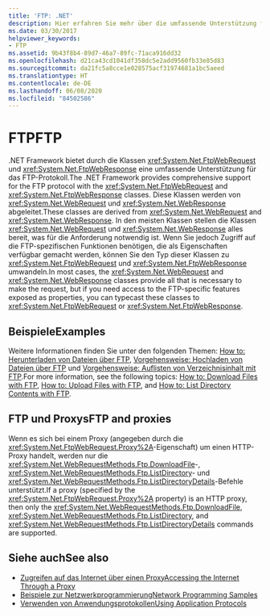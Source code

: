 ```yaml
---
title: 'FTP: .NET'
description: Hier erfahren Sie mehr über die umfassende Unterstützung für das FTP-Protokoll, das das .NET Framework mithilfe der Klassen „FtpWebRequest“ und „FtpWebResponse“ bereitstellt.
ms.date: 03/30/2017
helpviewer_keywords:
- FTP
ms.assetid: 9b43f8b4-89d7-46a7-89fc-71aca916dd32
ms.openlocfilehash: d21ca43cd1041df358dc5e2add9560fb33e85d83
ms.sourcegitcommit: da21fc5a8cce1e028575acf31974681a1bc5aeed
ms.translationtype: HT
ms.contentlocale: de-DE
ms.lasthandoff: 06/08/2020
ms.locfileid: "84502586"
---
```

# <a name="ftp"></a><span data-ttu-id="327da-103">FTP</span><span class="sxs-lookup"><span data-stu-id="327da-103">FTP</span></span>

<span data-ttu-id="327da-104">.NET Framework bietet durch die Klassen <xref:System.Net.FtpWebRequest> und <xref:System.Net.FtpWebResponse> eine umfassende Unterstützung für das FTP-Protokoll.</span><span class="sxs-lookup"><span data-stu-id="327da-104">The .NET Framework provides comprehensive support for the FTP protocol with the <xref:System.Net.FtpWebRequest> and <xref:System.Net.FtpWebResponse> classes.</span></span> <span data-ttu-id="327da-105">Diese Klassen werden von <xref:System.Net.WebRequest> und <xref:System.Net.WebResponse> abgeleitet.</span><span class="sxs-lookup"><span data-stu-id="327da-105">These classes are derived from <xref:System.Net.WebRequest> and <xref:System.Net.WebResponse>.</span></span> <span data-ttu-id="327da-106">In den meisten Klassen stellen die Klassen <xref:System.Net.WebRequest> und <xref:System.Net.WebResponse> alles bereit, was für die Anforderung notwendig ist. Wenn Sie jedoch Zugriff auf die FTP-spezifischen Funktionen benötigen, die als Eigenschaften verfügbar gemacht werden, können Sie den Typ dieser Klassen zu <xref:System.Net.FtpWebRequest> und <xref:System.Net.FtpWebResponse> umwandeln.</span><span class="sxs-lookup"><span data-stu-id="327da-106">In most cases, the <xref:System.Net.WebRequest> and <xref:System.Net.WebResponse> classes provide all that is necessary to make the request, but if you need access to the FTP-specific features exposed as properties, you can typecast these classes to <xref:System.Net.FtpWebRequest> or <xref:System.Net.FtpWebResponse>.</span></span>

## <a name="examples"></a><span data-ttu-id="327da-107">Beispiele</span><span class="sxs-lookup"><span data-stu-id="327da-107">Examples</span></span>

<span data-ttu-id="327da-108">Weitere Informationen finden Sie unter den folgenden Themen: [How to: Herunterladen von Dateien über FTP](how-to-download-files-with-ftp.md), [Vorgehensweise: Hochladen von Dateien über FTP](how-to-upload-files-with-ftp.md) und [Vorgehensweise: Auflisten von Verzeichnisinhalt mit FTP](how-to-list-directory-contents-with-ftp.md).</span><span class="sxs-lookup"><span data-stu-id="327da-108">For more information, see the following topics: [How to: Download Files with FTP](how-to-download-files-with-ftp.md), [How to: Upload Files with FTP](how-to-upload-files-with-ftp.md), and [How to: List Directory Contents with FTP](how-to-list-directory-contents-with-ftp.md).</span></span>

## <a name="ftp-and-proxies"></a><span data-ttu-id="327da-109">FTP und Proxys</span><span class="sxs-lookup"><span data-stu-id="327da-109">FTP and proxies</span></span>

<span data-ttu-id="327da-110">Wenn es sich bei einem Proxy (angegeben durch die <xref:System.Net.FtpWebRequest.Proxy%2A>-Eigenschaft) um einen HTTP-Proxy handelt, werden nur die <xref:System.Net.WebRequestMethods.Ftp.DownloadFile>-, <xref:System.Net.WebRequestMethods.Ftp.ListDirectory>- und <xref:System.Net.WebRequestMethods.Ftp.ListDirectoryDetails>-Befehle unterstützt.</span><span class="sxs-lookup"><span data-stu-id="327da-110">If a proxy (specified by the <xref:System.Net.FtpWebRequest.Proxy%2A> property) is an HTTP proxy, then only the <xref:System.Net.WebRequestMethods.Ftp.DownloadFile>, <xref:System.Net.WebRequestMethods.Ftp.ListDirectory>, and <xref:System.Net.WebRequestMethods.Ftp.ListDirectoryDetails> commands are supported.</span></span>

## <a name="see-also"></a><span data-ttu-id="327da-111">Siehe auch</span><span class="sxs-lookup"><span data-stu-id="327da-111">See also</span></span>

- [<span data-ttu-id="327da-112">Zugreifen auf das Internet über einen Proxy</span><span class="sxs-lookup"><span data-stu-id="327da-112">Accessing the Internet Through a Proxy</span></span>](accessing-the-internet-through-a-proxy.md)
- [<span data-ttu-id="327da-113">Beispiele zur Netzwerkprogrammierung</span><span class="sxs-lookup"><span data-stu-id="327da-113">Network Programming Samples</span></span>](network-programming-samples.md)
- [<span data-ttu-id="327da-114">Verwenden von Anwendungsprotokollen</span><span class="sxs-lookup"><span data-stu-id="327da-114">Using Application Protocols</span></span>](using-application-protocols.md)

